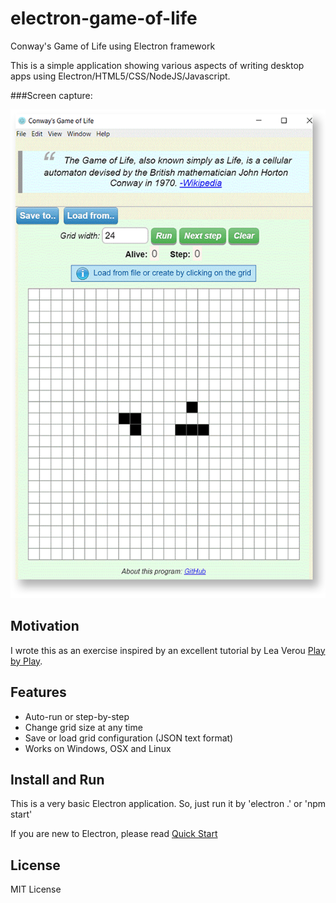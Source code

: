 # electron-game-of-life
Conway's Game of Life using Electron framework

This is a simple application showing various aspects of writing 
desktop apps using Electron/HTML5/CSS/NodeJS/Javascript.

###Screen capture:

<img src='gof-demo.png' width='600px' />

## Motivation
I wrote this as an exercise inspired by an excellent tutorial by Lea Verou [Play by Play](https://www.pluralsight.com/courses/play-by-play-lea-verou).

## Features
- Auto-run or step-by-step
- Change grid size at any time
- Save or load grid configuration (JSON text format)
- Works on Windows, OSX and Linux

## Install and Run
This is a very basic Electron application. 
So, just run it by 'electron .' or 'npm start'

If you are new to Electron, please read [Quick Start](https://github.com/electron/electron/blob/master/docs/tutorial/quick-start.md)

## License

MIT License